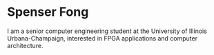 # Spenser Fong
I am a senior computer engineering student at the University of Illinois Urbana-Champaign, interested in FPGA applications and  computer architecture.
